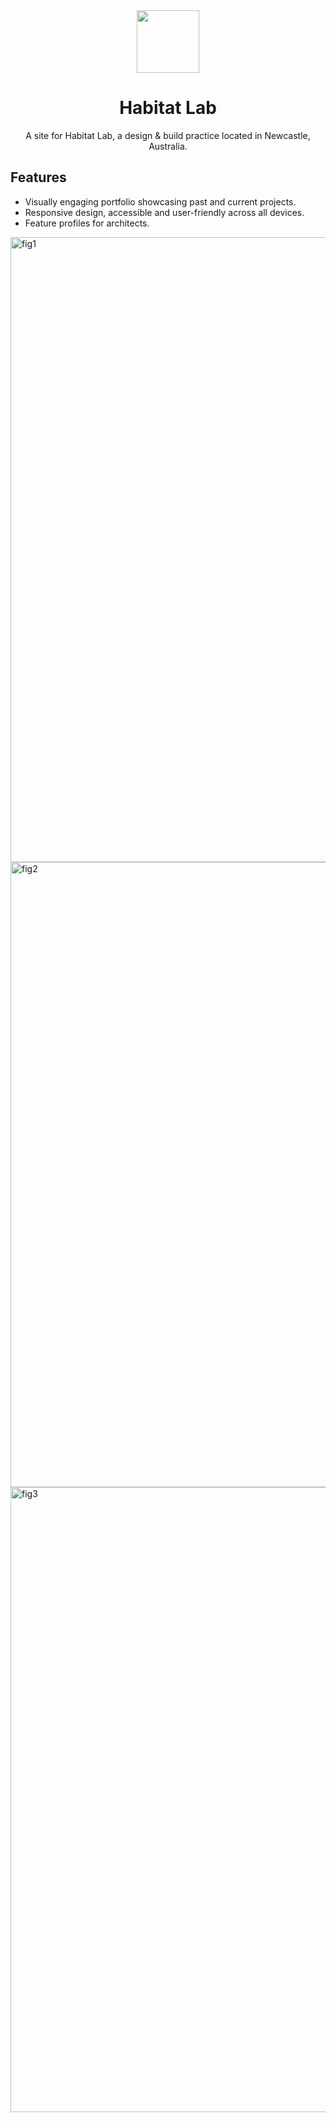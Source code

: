 <div align="center">
<img width="100px" src="https://github.com/Zume-z/habitat-lab/assets/36926781/05b43e8f-d1d3-4007-b75c-c7ac6c78bab2" alt="" />
 
# Habitat Lab

A site for Habitat Lab, a design & build practice located in Newcastle, Australia. 
 
</div>

## Features
* Visually engaging portfolio showcasing past and current projects.
* Responsive design, accessible and user-friendly across all devices.
* Feature profiles for architects.


<img width="1000" alt="fig1" src="https://github.com/Zume-z/habitat-lab/assets/36926781/53d15b59-2e97-42f6-a1f0-e8fce11f4f05">
<img width="1000" alt="fig2" src="https://github.com/Zume-z/habitat-lab/assets/36926781/831371ef-9384-4aaa-b0f1-60edc5ea63d8">
<img width="1000" alt="fig3" src="https://github.com/Zume-z/habitat-lab/assets/36926781/1879a138-65c6-454b-947e-e8c8bb157c01">
